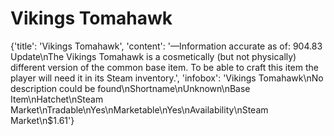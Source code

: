
# Vikings Tomahawk

{'title': 'Vikings Tomahawk', 'content': '—Information accurate as of: 904.83 Update\nThe Vikings Tomahawk is a cosmetically (but not physically) different version of the common base item. To be able to craft this item the player will need it in its Steam inventory.', 'infobox': 'Vikings Tomahawk\nNo description could be found\nShortname\nUnknown\nBase Item\nHatchet\nSteam Market\nTradable\nYes\nMarketable\nYes\nAvailability\nSteam Market\n$1.61'}
